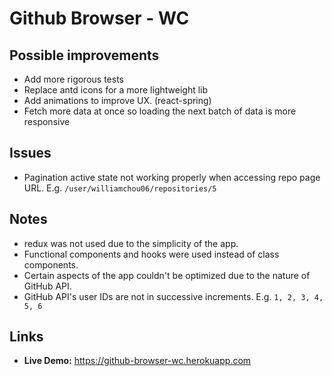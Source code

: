 # Github Browser - WC
## Possible improvements

- Add more rigorous tests
- Replace antd icons for a more lightweight lib
- Add animations to improve UX. (react-spring)
- Fetch more data at once so loading the next batch of data is more responsive

## Issues

- Pagination active state not working properly when accessing repo page URL. E.g. ```/user/williamchou06/repositories/5```

## Notes

- redux was not used due to the simplicity of the app.
- Functional components and hooks were used instead of class components.
- Certain aspects of the app couldn't be optimized due to the nature of GitHub API.
- GitHub API's user IDs are not in successive increments. E.g. ```1, 2, 3, 4, 5, 6```

## Links
- **Live Demo:** https://github-browser-wc.herokuapp.com